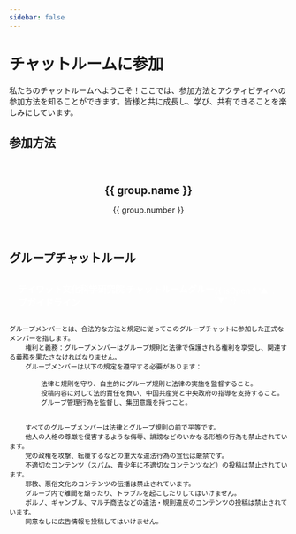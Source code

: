 ```yaml
---
sidebar: false
---
```


# チャットルームに参加

私たちのチャットルームへようこそ！ここでは、参加方法とアクティビティへの参加方法を知ることができます。皆様と共に成長し、学び、共有できることを楽しみにしています。

<script setup>
import { ref } from 'vue'

const isOpen = ref(false)
const toggleRules = () => isOpen.value = !isOpen.value

const qqGroups = [
  { name: "Discord チャンネル", number: "ajnYST4j", link: "https://discord.gg/ajnYST4j" },
]
</script>

<div class="community-component">
  <h2>参加方法</h2>
  <div class="join-methods">
    <div v-for="group in qqGroups" :key="group.number" class="qq-group">
      <a :href="group.link" target="_blank" rel="noopener noreferrer">
        <h3>{{ group.name }}</h3>
        <p>{{ group.number }}</p>
      </a>
    </div>
  </div>

  <h2>グループチャットルール</h2>
  <div class="rules-card" :class="{ 'is-open': isOpen }">
    <div class="rules-header" @click="toggleRules">
      <h3>テイワット文化科学研究院 チャットルームグループガイドライン</h3>
      <span class="toggle-icon">{{ isOpen ? '▲' : '▼' }}</span>
    </div>
    
    グループメンバーとは、合法的な方法と規定に従ってこのグループチャットに参加した正式なメンバーを指します。
        権利と義務：グループメンバーはグループ規則と法律で保護される権利を享受し、関連する義務を果たさなければなりません。
        グループメンバーは以下の規定を遵守する必要があります：
          
            法律と規則を守り、自主的にグループ規則と法律の実施を監督すること。
            投稿内容に対して法的責任を負い、中国共産党と中央政府の指導を支持すること。
            グループ管理行為を監督し、集団意識を持つこと。
          
        
        すべてのグループメンバーは法律とグループ規則の前で平等です。
        他人の人格の尊厳を侵害するような侮辱、誹謗などのいかなる形態の行為も禁止されています。
        党の政権を攻撃、転覆するなどの重大な違法行為の宣伝は厳禁です。
        不適切なコンテンツ（スパム、青少年に不適切なコンテンツなど）の投稿は禁止されています。
        邪教、悪俗文化のコンテンツの伝播は禁止されています。
        グループ内で離間を煽ったり、トラブルを起こしたりしてはいけません。
        ポルノ、ギャンブル、マルチ商法などの違法・規則違反のコンテンツの投稿は禁止されています。
        同意なしに広告情報を投稿してはいけません。
      
    
  </div>
</div>

<style scoped>
.join-methods {
  display: grid;
  grid-template-columns: repeat(auto-fit, minmax(150px, 1fr));
  gap: 1rem;
  margin-bottom: 2rem;
}

.qq-group a {
  display: block;
  background-color: var(--vp-c-bg-soft);
  padding: 1rem;
  border-radius: 8px;
  text-decoration: none;
  color: var(--vp-c-text-1);
  transition: all 0.3s ease;
  text-align: center;
  border: 1px solid var(--vp-c-divider);
}

.qq-group a:hover {
  transform: translateY(-3px);
  box-shadow: 0 4px 8px rgba(0, 0, 0, 0.1);
  border-color: var(--vp-c-brand);
}

.qq-group h3 {
  font-size: 1.2rem;
  margin-bottom: 0.3rem;
  color: var(--vp-c-brand);
}

.qq-group p {
  font-size: 0.9rem;
  color: var(--vp-c-text-2);
}

.rules-card {
  background-color: var(--vp-c-bg-soft);
  border-radius: 8px;
  border: 1px solid var(--vp-c-divider);
  overflow: hidden;
  transition: all 0.3s ease;
}

.rules-header {
  background-color: var(--vp-c-brand);
  color: white;
  padding: 0.8rem 1rem;
  cursor: pointer;
  display: flex;
  justify-content: space-between;
  align-items: center;
}



.rules-header h3 {
  margin: 0;
  font-size: 1rem;
}

.toggle-icon {
  font-size: 0.9rem;
  transition: transform 0.3s ease;
}

.rules-card.is-open .toggle-icon {
  transform: rotate(180deg);
}

.rules-content {
  padding: 1rem;
  display: none;
}

.rules-card.is-open .rules-content {
  display: block;
}

.rules-content ol {
  padding-left: 1.2rem;
}

.rules-content li {
  margin-bottom: 0.5rem;
  color: var(--vp-c-text-1);
  font-size: 0.9rem;
}

.rules-content ul {
  padding-left: 1.2rem;
  list-style-type: disc;
}

@media (max-width: 640px) {
  .join-methods {
    grid-template-columns: 1fr;
  }
  
  .rules-header h3 {
    font-size: 0.9rem;
  }
  
  .rules-content li {
    font-size: 0.8rem;
  }
}
</style>